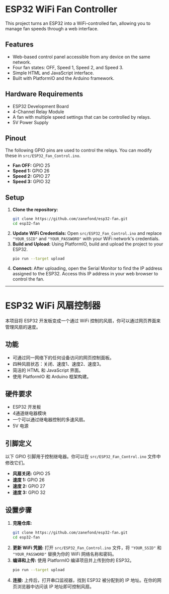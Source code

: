 # ESP32 WiFi Fan Controller

This project turns an ESP32 into a WiFi-controlled fan, allowing you to manage fan speeds through a web interface.

## Features

-   Web-based control panel accessible from any device on the same network.
-   Four fan states: OFF, Speed 1, Speed 2, and Speed 3.
-   Simple HTML and JavaScript interface.
-   Built with PlatformIO and the Arduino framework.

## Hardware Requirements

-   ESP32 Development Board
-   4-Channel Relay Module
-   A fan with multiple speed settings that can be controlled by relays.
-   5V Power Supply

## Pinout

The following GPIO pins are used to control the relays. You can modify these in `src/ESP32_Fan_Control.ino`.

-   **Fan OFF:** GPIO 25
-   **Speed 1:** GPIO 26
-   **Speed 2:** GPIO 27
-   **Speed 3:** GPIO 32

## Setup

1.  **Clone the repository:**
    ```bash
    git clone https://github.com/zanefond/esp32-fan.git
    cd esp32-fan
    ```
2.  **Update WiFi Credentials:**
    Open `src/ESP32_Fan_Control.ino` and replace `"YOUR_SSID"` and `"YOUR_PASSWORD"` with your WiFi network's credentials.
3.  **Build and Upload:**
    Using PlatformIO, build and upload the project to your ESP32.
    ```bash
    pio run --target upload
    ```
4.  **Connect:**
    After uploading, open the Serial Monitor to find the IP address assigned to the ESP32. Access this IP address in your web browser to control the fan.

---

# ESP32 WiFi 风扇控制器

本项目将 ESP32 开发板变成一个通过 WiFi 控制的风扇，你可以通过网页界面来管理风扇的速度。

## 功能

-   可通过同一网络下的任何设备访问的网页控制面板。
-   四种风扇状态：关闭、速度1、速度2、速度3。
-   简洁的 HTML 和 JavaScript 界面。
-   使用 PlatformIO 和 Arduino 框架构建。

## 硬件要求

-   ESP32 开发板
-   4通道继电器模块
-   一个可以通过继电器控制的多速风扇。
-   5V 电源

## 引脚定义

以下 GPIO 引脚用于控制继电器。你可以在 `src/ESP32_Fan_Control.ino` 文件中修改它们。

-   **风扇关闭:** GPIO 25
-   **速度 1:** GPIO 26
-   **速度 2:** GPIO 27
-   **速度 3:** GPIO 32

## 设置步骤

1.  **克隆仓库:**
    ```bash
    git clone https://github.com/zanefond/esp32-fan.git
    cd esp32-fan
    ```
2.  **更新 WiFi 凭据:**
    打开 `src/ESP32_Fan_Control.ino` 文件，将 `"YOUR_SSID"` 和 `"YOUR_PASSWORD"` 替换为你的 WiFi 网络名称和密码。
3.  **编译和上传:**
    使用 PlatformIO 编译项目并上传到你的 ESP32。
    ```bash
    pio run --target upload
    ```
4.  **连接:**
    上传后，打开串口监视器，找到 ESP32 被分配到的 IP 地址。在你的网页浏览器中访问该 IP 地址即可控制风扇。
